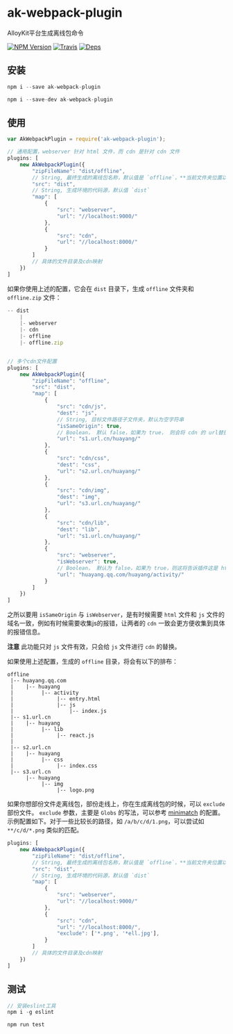 # ak-webpack-plugin

AlloyKit平台生成离线包命令

[![NPM Version](https://img.shields.io/npm/v/ak-webpack-plugin.svg?style=flat)](https://www.npmjs.com/package/ak-webpack-plugin)
[![Travis](https://img.shields.io/travis/lcxfs1991/ak-webpack-plugin.svg)](https://travis-ci.org/lcxfs1991/ak-webpack-plugin)
[![Deps](https://david-dm.org/lcxfs1991/ak-webpack-plugin.svg)](https://david-dm.org/lcxfs1991/ak-webpack-plugin)

## 安装

```javascript
npm i --save ak-webpack-plugin

npm i --save-dev ak-webpack-plugin
```

##  使用

``` javascript
var AkWebpackPlugin = require('ak-webpack-plugin');

// 通用配置，webserver 针对 html 文件，而 cdn 是针对 cdn 文件
plugins: [
	new AkWebpackPlugin({
	    "zipFileName": "dist/offline", 
	    // String, 最终生成的离线包名称，默认值是 `offline`，**当前文件夹位置以命令执行位置为基准**
	    "src": "dist",
	    // String, 生成环境的代码源，默认值 `dist`
	    "map": [
	        {
	            "src": "webserver",
	            "url": "//localhost:9000/"
	        },
	        {
	            "src": "cdn",
	            "url": "//localhost:8000/"
	        }
	    ]
	    // 具体的文件目录及cdn映射
	})
]

```

如果你使用上述的配置，它会在 `dist` 目录下，生成 `offline` 文件夹和 `offline.zip` 文件：

``` javascript
-- dist
	|
	|- webserver
	|- cdn
	|- offline
	|- offline.zip
```

``` javascript

// 多个cdn文件配置
plugins: [
	new AkWebpackPlugin({
	    "zipFileName": "offline",
        "src": "dist",
        "map": [
            {
                "src": "cdn/js",
                "dest": "js",
                // String, 目标文件路径子文件夹，默认为空字符串
                "isSameOrigin": true, 
                // Boolean， 默认 false，如果为 true， 则会将 cdn 的 url替换成与 isWebserver 为 true 的 cdn url
                "url": "s1.url.cn/huayang/"
            },
            {
                "src": "cdn/css",
                "dest": "css",
                "url": "s2.url.cn/huayang/"
            },
            {
                "src": "cdn/img",
                "dest": "img",
                "url": "s3.url.cn/huayang/"
            },
            {
                "src": "cdn/lib",
                "dest": "lib",
                "url": "s1.url.cn/huayang/"
            },
            {
                "src": "webserver",
                "isWebserver": true,
                // Boolean， 默认为 false，如果为 true，则这将告诉插件这是 html 的主要 cdn url 
                "url": "huayang.qq.com/huayang/activity/"
            }
        ]
	})
]

```

之所以要用 `isSameOrigin` 与 `isWebserver`，是有时候需要 `html` 文件和 `js` 文件的域名一致，例如有时候需要收集js的报错，让两者的 `cdn` 一致会更方便收集到具体的报错信息。

**注意** 此功能只对 `js` 文件有效，只会给 `js` 文件进行 `cdn` 的替换。

如果使用上述配置，生成的 `offline` 目录，将会有以下的排布：

```
offline
 |-- huayang.qq.com
 |    |-- huayang
 |         |-- activity
 |              |-- entry.html
 |              |-- js
 |                  |-- index.js
 |-- s1.url.cn
 |    |-- huayang
 |         |-- lib
 |              |-- react.js
 |
 |-- s2.url.cn
 |    |-- huayang
 |         |-- css
 |              |-- index.css
 |-- s3.url.cn
      |-- huayang
           |-- img
                |-- logo.png
```


如果你想部份文件走离线包，部份走线上，你在生成离线包的时候，可以 `exclude` 部份文件。 `exclude` 参数，主要是 `Globs` 的写法，可以参考 [minimatch](https://github.com/isaacs/minimatch) 的配置。示例配置如下。对于一些比较长的路径，如 `/a/b/c/d/1.png`，可以尝试如 `**/c/d/*.png` 类似的匹配。

```javascript
plugins: [
    new AkWebpackPlugin({
        "zipFileName": "dist/offline", 
        // String, 最终生成的离线包名称，默认值是 `offline`，**当前文件夹位置以命令执行位置为基准**
        "src": "dist",
        // String, 生成环境的代码源，默认值 `dist`
        "map": [
            {
                "src": "webserver",
                "url": "//localhost:9000/"
            },
            {
                "src": "cdn",
                "url": "//localhost:8000/",
                "exclude": ['*.png', '*ell.jpg'],
            }
        ]
        // 具体的文件目录及cdn映射
    })
]

```


## 测试
```javascript
// 安装eslint工具
npm i -g eslint

npm run test
```